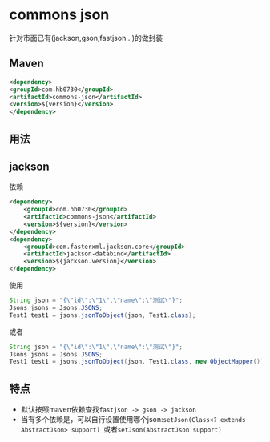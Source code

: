 # commons json
针对市面已有(jackson,gson,fastjson...)的做封装
## Maven
```xml
<dependency>
<groupId>com.hb0730</groupId>
<artifactId>commons-json</artifactId>
<version>${version}</version>
</dependency>
```

## 用法
## jackson
依赖
```xml
<dependency>
    <groupId>com.hb0730</groupId>
    <artifactId>commons-json</artifactId>
    <version>${version}</version>
</dependency>
<dependency>
    <groupId>com.fasterxml.jackson.core</groupId>
    <artifactId>jackson-databind</artifactId>
    <version>${jackson.version}</version>
</dependency>
```
使用

```java
String json = "{\"id\":\"1\",\"name\":\"测试\"}";
Jsons jsons = Jsons.JSONS;
Test1 test1 = jsons.jsonToObject(json, Test1.class);
```
或者
```java
String json = "{\"id\":\"1\",\"name\":\"测试\"}";
Jsons jsons = Jsons.JSONS;
Test1 test1 = jsons.jsonToObject(json, Test1.class, new ObjectMapper());
```

## 特点
+ 默认按照maven依赖查找`fastjson -> gson -> jackson`
+ 当有多个依赖是，可以自行设置使用哪个json:`setJson(Class<? extends AbstractJson> support) `或者`setJson(AbstractJson support)`
